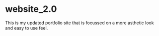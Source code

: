 # website_2.0
This is my updated portfolio site that is focussed on a more asthetic look and easy to use feel. 
